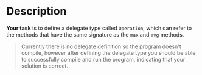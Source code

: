 # Description

**Your task** is to define a delegate type called `Operation`, which can refer to the methods that have the same signature as the `max` and `avg` methods. 

> Currently there is no delegate definition so the program doesn't compile, however after defining the delegate type you should be able to successfully compile and run the program, indicating that your solution is correct.
